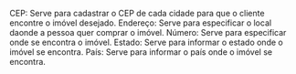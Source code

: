 CEP: Serve para cadastrar o CEP de cada cidade para que o cliente encontre o imóvel desejado.
Endereço: Serve para especificar o local daonde a pessoa quer comprar o imóvel.
Número: Serve para especificar onde se encontra o imóvel.
Estado: Serve para informar o estado onde o imóvel se encontra.
País: Serve para informar o país onde o imóvel se encontra.